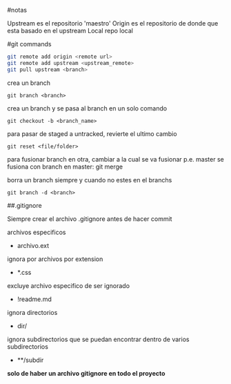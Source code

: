 #notas

Upstream es el repositorio 'maestro'
Origin es el repositorio de donde que esta basado en el upstream
Local repo local

#git commands

```sh
git remote add origin <remote url>
git remote add upstream <upstream_remote>
git pull upstream <branch>
```

crea un branch 

```
git branch <branch>
```

crea un branch y se pasa al branch en un solo comando
```
git checkout -b <branch_name>
```

para pasar de staged a untracked, revierte el ultimo cambio
```
git reset <file/folder>
```

para fusionar branch en otra, cambiar a la cual se va fusionar p.e. master se fusiona con branch
en master:
git merge <branch>

borra un branch siempre y cuando no estes en el branchs
```
git branch -d <branch>
```

##.gitignore

Siempre crear el archivo .gitignore antes de hacer commit

archivos especificos

- archivo.ext

ignora por archivos por extension

- *.css

excluye archivo especifico de ser ignorado

- !readme.md

ignora directorios
- dir/

ignora subdirectorios que se puedan encontrar dentro de varios subdirectorios
- **/subdir

**solo de haber un archivo gitignore en todo el proyecto**